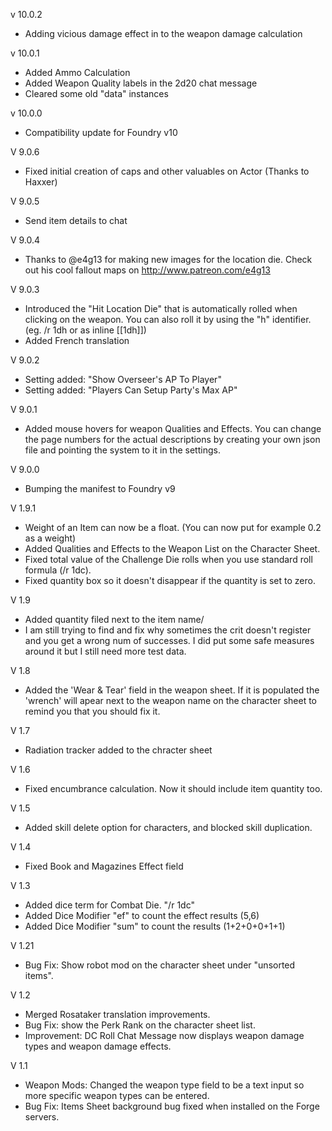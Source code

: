 v 10.0.2

- Adding vicious damage effect in to the weapon damage calculation


v 10.0.1

- Added Ammo Calculation
- Added Weapon Quality labels in the 2d20 chat message
- Cleared some old "data" instances


v 10.0.0

- Compatibility update for Foundry v10


V 9.0.6

- Fixed initial creation of caps and other valuables on Actor (Thanks to Haxxer)


V 9.0.5

- Send item details to chat


V 9.0.4

- Thanks to @e4g13 for making new images for the location die. Check out his cool fallout maps on http://www.patreon.com/e4g13


V 9.0.3

- Introduced the "Hit Location Die" that is automatically rolled when clicking on the weapon. You can also roll it by using the "h" identifier. (eg. /r 1dh or as inline [[1dh]])
- Added French translation



V 9.0.2

- Setting added: "Show Overseer's AP To Player"
- Setting added: "Players Can Setup Party's Max AP"


V 9.0.1

- Added mouse hovers for weapon Qualities and Effects. You can change the page numbers for the actual descriptions by creating your own json file and pointing the system to it in the settings.

V 9.0.0

- Bumping the manifest to Foundry v9


V 1.9.1

- Weight of an Item can now be a float. (You can now put for example 0.2 as a weight)
- Added Qualities and Effects to the Weapon List on the Character Sheet.
- Fixed total value of the Challenge Die rolls when you use standard roll formula (/r 1dc).
- Fixed quantity box so it doesn't disappear if the quantity is set to zero.


V 1.9

- Added quantity filed next to the item name/
- I am still trying to find and fix why sometimes the crit doesn't register and you get a wrong num of successes. I did put some safe measures around it but I still need more test data.

V 1.8

- Added the 'Wear & Tear' field in the weapon sheet. If it is populated the 'wrench' will apear next to the weapon name on the character sheet to remind you that you should fix it.

V 1.7

- Radiation tracker added to the chracter sheet

V 1.6

- Fixed encumbrance calculation. Now it should include item quantity too.

V 1.5

- Added skill delete option for characters, and blocked skill duplication.

V 1.4

- Fixed Book and Magazines Effect field

V 1.3

- Added dice term for Combat Die. "/r 1dc"
- Added Dice Modifier "ef" to count the effect results (5,6)
- Added Dice Modifier "sum" to count the results (1+2+0+0+1+1)

V 1.21

- Bug Fix: Show robot mod on the character sheet under "unsorted items".

V 1.2

- Merged Rosataker translation improvements.
- Bug Fix: show the Perk Rank on the character sheet list.
- Improvement: DC Roll Chat Message now displays weapon damage types and weapon damage effects.

V 1.1

- Weapon Mods: Changed the weapon type field to be a text input so more specific weapon types can be entered.
- Bug Fix: Items Sheet background bug fixed when installed on the Forge servers.
